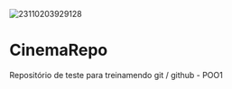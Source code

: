 ![23110203929128](https://user-images.githubusercontent.com/56452237/127002064-b43646d2-a2b6-4728-9442-08c8eb513101.jpg)

# CinemaRepo
Repositório de teste para treinamendo git / github - POO1
